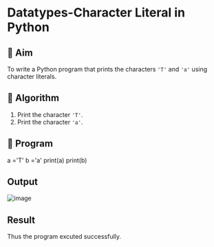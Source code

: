 # Datatypes-Character Literal in Python

## 🎯 Aim
To write a Python program that prints the characters `'T'` and `'a'` using character literals.

## 🧠 Algorithm
1. Print the character `'T'`.
2. Print the character `'a'`.

## 🧾 Program
a ='T'
b ='a'
print(a)
print(b)

## Output
![image](https://github.com/user-attachments/assets/bcf78fcf-7a74-4e28-ad20-b0f145fa98ba)

## Result
Thus the program excuted successfully.
